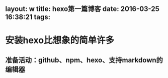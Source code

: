 layout: w
title: hexo第一篇博客
date: 2016-03-25 16:38:21
tags:
---
# 安装hexo比想象的简单许多

## 准备活动：github、npm、hexo、支持markdown的编辑器